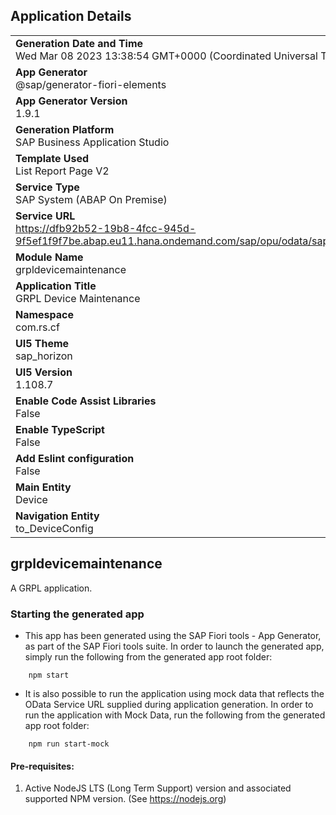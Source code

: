 ## Application Details
|               |
| ------------- |
|**Generation Date and Time**<br>Wed Mar 08 2023 13:38:54 GMT+0000 (Coordinated Universal Time)|
|**App Generator**<br>@sap/generator-fiori-elements|
|**App Generator Version**<br>1.9.1|
|**Generation Platform**<br>SAP Business Application Studio|
|**Template Used**<br>List Report Page V2|
|**Service Type**<br>SAP System (ABAP On Premise)|
|**Service URL**<br>https://dfb92b52-19b8-4fcc-945d-9f5ef1f9f7be.abap.eu11.hana.ondemand.com/sap/opu/odata/sap/ZCS_UI_GRPL_O2
|**Module Name**<br>grpldevicemaintenance|
|**Application Title**<br>GRPL Device Maintenance|
|**Namespace**<br>com.rs.cf|
|**UI5 Theme**<br>sap_horizon|
|**UI5 Version**<br>1.108.7|
|**Enable Code Assist Libraries**<br>False|
|**Enable TypeScript**<br>False|
|**Add Eslint configuration**<br>False|
|**Main Entity**<br>Device|
|**Navigation Entity**<br>to_DeviceConfig|

## grpldevicemaintenance

A GRPL application.

### Starting the generated app

-   This app has been generated using the SAP Fiori tools - App Generator, as part of the SAP Fiori tools suite.  In order to launch the generated app, simply run the following from the generated app root folder:

```
    npm start
```

- It is also possible to run the application using mock data that reflects the OData Service URL supplied during application generation.  In order to run the application with Mock Data, run the following from the generated app root folder:

```
    npm run start-mock
```

#### Pre-requisites:

1. Active NodeJS LTS (Long Term Support) version and associated supported NPM version.  (See https://nodejs.org)


